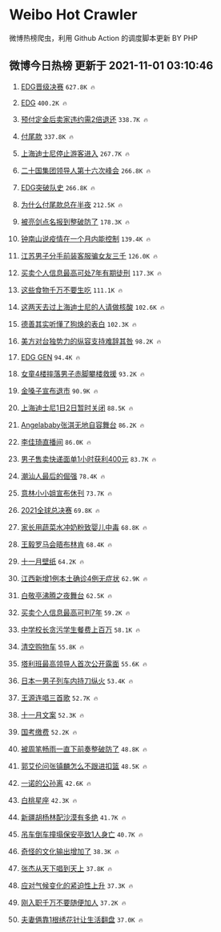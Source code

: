 # Weibo Hot Crawler 



微博热榜爬虫，利用 Github Action 的调度脚本更新 BY PHP 


## 微博今日热榜 更新于 2021-11-01 03:10:46 
1. [EDG晋级决赛](https://s.weibo.com/weibo?q=%23EDG%E6%99%8B%E7%BA%A7%E5%86%B3%E8%B5%9B%23&Refer=top) `627.8K 🔥` 

1. [EDG](https://s.weibo.com/weibo?q=EDG&Refer=top) `400.2K 🔥` 

1. [预付定金后卖家违约需2倍退还](https://s.weibo.com/weibo?q=%23%E9%A2%84%E4%BB%98%E5%AE%9A%E9%87%91%E5%90%8E%E5%8D%96%E5%AE%B6%E8%BF%9D%E7%BA%A6%E9%9C%802%E5%80%8D%E9%80%80%E8%BF%98%23&Refer=top) `338.7K 🔥` 

1. [付尾款](https://s.weibo.com/weibo?q=%23%E4%BB%98%E5%B0%BE%E6%AC%BE%23&Refer=top) `337.8K 🔥` 

1. [上海迪士尼停止游客进入](https://s.weibo.com/weibo?q=%23%E4%B8%8A%E6%B5%B7%E8%BF%AA%E5%A3%AB%E5%B0%BC%E5%81%9C%E6%AD%A2%E6%B8%B8%E5%AE%A2%E8%BF%9B%E5%85%A5%23&Refer=top) `267.7K 🔥` 

1. [二十国集团领导人第十六次峰会](https://s.weibo.com/weibo?q=%23%E4%BA%8C%E5%8D%81%E5%9B%BD%E9%9B%86%E5%9B%A2%E9%A2%86%E5%AF%BC%E4%BA%BA%E7%AC%AC%E5%8D%81%E5%85%AD%E6%AC%A1%E5%B3%B0%E4%BC%9A%23&Refer=top) `266.8K 🔥` 

1. [EDG突破队史](https://s.weibo.com/weibo?q=%23EDG%E7%AA%81%E7%A0%B4%E9%98%9F%E5%8F%B2%23&Refer=top) `266.8K 🔥` 

1. [为什么付尾款总在半夜](https://s.weibo.com/weibo?q=%23%E4%B8%BA%E4%BB%80%E4%B9%88%E4%BB%98%E5%B0%BE%E6%AC%BE%E6%80%BB%E5%9C%A8%E5%8D%8A%E5%A4%9C%23&Refer=top) `212.5K 🔥` 

1. [被亮剑点名报到整破防了](https://s.weibo.com/weibo?q=%23%E8%A2%AB%E4%BA%AE%E5%89%91%E7%82%B9%E5%90%8D%E6%8A%A5%E5%88%B0%E6%95%B4%E7%A0%B4%E9%98%B2%E4%BA%86%23&Refer=top) `178.3K 🔥` 

1. [钟南山说疫情在一个月内能控制](https://s.weibo.com/weibo?q=%23%E9%92%9F%E5%8D%97%E5%B1%B1%E8%AF%B4%E7%96%AB%E6%83%85%E5%9C%A8%E4%B8%80%E4%B8%AA%E6%9C%88%E5%86%85%E8%83%BD%E6%8E%A7%E5%88%B6%23&Refer=top) `139.4K 🔥` 

1. [江苏男子分手前装客服骗女友三千](https://s.weibo.com/weibo?q=%23%E6%B1%9F%E8%8B%8F%E7%94%B7%E5%AD%90%E5%88%86%E6%89%8B%E5%89%8D%E8%A3%85%E5%AE%A2%E6%9C%8D%E9%AA%97%E5%A5%B3%E5%8F%8B%E4%B8%89%E5%8D%83%23&Refer=top) `126.0K 🔥` 

1. [买卖个人信息最高可处7年有期徒刑](https://s.weibo.com/weibo?q=%23%E4%B9%B0%E5%8D%96%E4%B8%AA%E4%BA%BA%E4%BF%A1%E6%81%AF%E6%9C%80%E9%AB%98%E5%8F%AF%E5%A4%847%E5%B9%B4%E6%9C%89%E6%9C%9F%E5%BE%92%E5%88%91%23&Refer=top) `117.3K 🔥` 

1. [这些食物千万不要生吃](https://s.weibo.com/weibo?q=%23%E8%BF%99%E4%BA%9B%E9%A3%9F%E7%89%A9%E5%8D%83%E4%B8%87%E4%B8%8D%E8%A6%81%E7%94%9F%E5%90%83%23&Refer=top) `111.1K 🔥` 

1. [这两天去过上海迪士尼的人请做核酸](https://s.weibo.com/weibo?q=%23%E8%BF%99%E4%B8%A4%E5%A4%A9%E5%8E%BB%E8%BF%87%E4%B8%8A%E6%B5%B7%E8%BF%AA%E5%A3%AB%E5%B0%BC%E7%9A%84%E4%BA%BA%E8%AF%B7%E5%81%9A%E6%A0%B8%E9%85%B8%23&Refer=top) `102.6K 🔥` 

1. [德善其实听懂了狗焕的表白](https://s.weibo.com/weibo?q=%23%E5%BE%B7%E5%96%84%E5%85%B6%E5%AE%9E%E5%90%AC%E6%87%82%E4%BA%86%E7%8B%97%E7%84%95%E7%9A%84%E8%A1%A8%E7%99%BD%23&Refer=top) `102.3K 🔥` 

1. [美方对台独势力的纵容支持难辞其咎](https://s.weibo.com/weibo?q=%23%E7%BE%8E%E6%96%B9%E5%AF%B9%E5%8F%B0%E7%8B%AC%E5%8A%BF%E5%8A%9B%E7%9A%84%E7%BA%B5%E5%AE%B9%E6%94%AF%E6%8C%81%E9%9A%BE%E8%BE%9E%E5%85%B6%E5%92%8E%23&Refer=top) `98.2K 🔥` 

1. [EDG GEN](https://s.weibo.com/weibo?q=%23EDG%20GEN%23&Refer=top) `94.4K 🔥` 

1. [女童4楼摔落男子赤脚攀楼救援](https://s.weibo.com/weibo?q=%23%E5%A5%B3%E7%AB%A54%E6%A5%BC%E6%91%94%E8%90%BD%E7%94%B7%E5%AD%90%E8%B5%A4%E8%84%9A%E6%94%80%E6%A5%BC%E6%95%91%E6%8F%B4%23&Refer=top) `93.2K 🔥` 

1. [金嗓子宣布退市](https://s.weibo.com/weibo?q=%23%E9%87%91%E5%97%93%E5%AD%90%E5%AE%A3%E5%B8%83%E9%80%80%E5%B8%82%23&Refer=top) `90.9K 🔥` 

1. [上海迪士尼1日2日暂时关闭](https://s.weibo.com/weibo?q=%23%E4%B8%8A%E6%B5%B7%E8%BF%AA%E5%A3%AB%E5%B0%BC1%E6%97%A52%E6%97%A5%E6%9A%82%E6%97%B6%E5%85%B3%E9%97%AD%23&Refer=top) `88.5K 🔥` 

1. [Angelababy张淇无地自容舞台](https://s.weibo.com/weibo?q=%23Angelababy%E5%BC%A0%E6%B7%87%E6%97%A0%E5%9C%B0%E8%87%AA%E5%AE%B9%E8%88%9E%E5%8F%B0%23&Refer=top) `86.2K 🔥` 

1. [李佳琦直播间](https://s.weibo.com/weibo?q=%E6%9D%8E%E4%BD%B3%E7%90%A6%E7%9B%B4%E6%92%AD%E9%97%B4&Refer=top) `86.0K 🔥` 

1. [男子售卖快递面单1小时获利400元](https://s.weibo.com/weibo?q=%23%E7%94%B7%E5%AD%90%E5%94%AE%E5%8D%96%E5%BF%AB%E9%80%92%E9%9D%A2%E5%8D%951%E5%B0%8F%E6%97%B6%E8%8E%B7%E5%88%A9400%E5%85%83%23&Refer=top) `83.7K 🔥` 

1. [潮汕人最后的倔强](https://s.weibo.com/weibo?q=%23%E6%BD%AE%E6%B1%95%E4%BA%BA%E6%9C%80%E5%90%8E%E7%9A%84%E5%80%94%E5%BC%BA%23&Refer=top) `78.4K 🔥` 

1. [意林小小姐宣布休刊](https://s.weibo.com/weibo?q=%23%E6%84%8F%E6%9E%97%E5%B0%8F%E5%B0%8F%E5%A7%90%E5%AE%A3%E5%B8%83%E4%BC%91%E5%88%8A%23&Refer=top) `73.7K 🔥` 

1. [2021全球总决赛](https://s.weibo.com/weibo?q=2021%E5%85%A8%E7%90%83%E6%80%BB%E5%86%B3%E8%B5%9B&Refer=top) `69.8K 🔥` 

1. [家长用蔬菜水冲奶粉致婴儿中毒](https://s.weibo.com/weibo?q=%23%E5%AE%B6%E9%95%BF%E7%94%A8%E8%94%AC%E8%8F%9C%E6%B0%B4%E5%86%B2%E5%A5%B6%E7%B2%89%E8%87%B4%E5%A9%B4%E5%84%BF%E4%B8%AD%E6%AF%92%23&Refer=top) `68.8K 🔥` 

1. [王毅罗马会晤布林肯](https://s.weibo.com/weibo?q=%23%E7%8E%8B%E6%AF%85%E7%BD%97%E9%A9%AC%E4%BC%9A%E6%99%A4%E5%B8%83%E6%9E%97%E8%82%AF%23&Refer=top) `68.4K 🔥` 

1. [十一月壁纸](https://s.weibo.com/weibo?q=%E5%8D%81%E4%B8%80%E6%9C%88%E5%A3%81%E7%BA%B8&Refer=top) `64.2K 🔥` 

1. [江西新增1例本土确诊4例无症状](https://s.weibo.com/weibo?q=%23%E6%B1%9F%E8%A5%BF%E6%96%B0%E5%A2%9E1%E4%BE%8B%E6%9C%AC%E5%9C%9F%E7%A1%AE%E8%AF%8A4%E4%BE%8B%E6%97%A0%E7%97%87%E7%8A%B6%23&Refer=top) `62.9K 🔥` 

1. [白敬亭沸腾之夜舞台](https://s.weibo.com/weibo?q=%23%E7%99%BD%E6%95%AC%E4%BA%AD%E6%B2%B8%E8%85%BE%E4%B9%8B%E5%A4%9C%E8%88%9E%E5%8F%B0%23&Refer=top) `62.5K 🔥` 

1. [买卖个人信息最高可判7年](https://s.weibo.com/weibo?q=%23%E4%B9%B0%E5%8D%96%E4%B8%AA%E4%BA%BA%E4%BF%A1%E6%81%AF%E6%9C%80%E9%AB%98%E5%8F%AF%E5%88%A47%E5%B9%B4%23&Refer=top) `59.2K 🔥` 

1. [中学校长贪污学生餐费上百万](https://s.weibo.com/weibo?q=%23%E4%B8%AD%E5%AD%A6%E6%A0%A1%E9%95%BF%E8%B4%AA%E6%B1%A1%E5%AD%A6%E7%94%9F%E9%A4%90%E8%B4%B9%E4%B8%8A%E7%99%BE%E4%B8%87%23&Refer=top) `58.1K 🔥` 

1. [清空购物车](https://s.weibo.com/weibo?q=%23%E6%B8%85%E7%A9%BA%E8%B4%AD%E7%89%A9%E8%BD%A6%23&Refer=top) `55.8K 🔥` 

1. [塔利班最高领导人首次公开露面](https://s.weibo.com/weibo?q=%23%E5%A1%94%E5%88%A9%E7%8F%AD%E6%9C%80%E9%AB%98%E9%A2%86%E5%AF%BC%E4%BA%BA%E9%A6%96%E6%AC%A1%E5%85%AC%E5%BC%80%E9%9C%B2%E9%9D%A2%23&Refer=top) `55.6K 🔥` 

1. [日本一男子列车内持刀纵火](https://s.weibo.com/weibo?q=%23%E6%97%A5%E6%9C%AC%E4%B8%80%E7%94%B7%E5%AD%90%E5%88%97%E8%BD%A6%E5%86%85%E6%8C%81%E5%88%80%E7%BA%B5%E7%81%AB%23&Refer=top) `53.4K 🔥` 

1. [王源连唱三首歌](https://s.weibo.com/weibo?q=%23%E7%8E%8B%E6%BA%90%E8%BF%9E%E5%94%B1%E4%B8%89%E9%A6%96%E6%AD%8C%23&Refer=top) `52.7K 🔥` 

1. [十一月文案](https://s.weibo.com/weibo?q=%23%E5%8D%81%E4%B8%80%E6%9C%88%E6%96%87%E6%A1%88%23&Refer=top) `52.3K 🔥` 

1. [国考缴费](https://s.weibo.com/weibo?q=%E5%9B%BD%E8%80%83%E7%BC%B4%E8%B4%B9&Refer=top) `52.2K 🔥` 

1. [被周笔畅雨一直下前奏整破防了](https://s.weibo.com/weibo?q=%23%E8%A2%AB%E5%91%A8%E7%AC%94%E7%95%85%E9%9B%A8%E4%B8%80%E7%9B%B4%E4%B8%8B%E5%89%8D%E5%A5%8F%E6%95%B4%E7%A0%B4%E9%98%B2%E4%BA%86%23&Refer=top) `48.8K 🔥` 

1. [郭艾伦问张镇麟怎么不跟进扣篮](https://s.weibo.com/weibo?q=%23%E9%83%AD%E8%89%BE%E4%BC%A6%E9%97%AE%E5%BC%A0%E9%95%87%E9%BA%9F%E6%80%8E%E4%B9%88%E4%B8%8D%E8%B7%9F%E8%BF%9B%E6%89%A3%E7%AF%AE%23&Refer=top) `48.5K 🔥` 

1. [一诺的公孙离](https://s.weibo.com/weibo?q=%23%E4%B8%80%E8%AF%BA%E7%9A%84%E5%85%AC%E5%AD%99%E7%A6%BB%23&Refer=top) `42.6K 🔥` 

1. [白桃星座](https://s.weibo.com/weibo?q=%23%E7%99%BD%E6%A1%83%E6%98%9F%E5%BA%A7%23&Refer=top) `42.3K 🔥` 

1. [新疆胡杨林配沙漠有多绝](https://s.weibo.com/weibo?q=%23%E6%96%B0%E7%96%86%E8%83%A1%E6%9D%A8%E6%9E%97%E9%85%8D%E6%B2%99%E6%BC%A0%E6%9C%89%E5%A4%9A%E7%BB%9D%23&Refer=top) `41.7K 🔥` 

1. [吊车倒车撞塌保安亭致1人身亡](https://s.weibo.com/weibo?q=%23%E5%90%8A%E8%BD%A6%E5%80%92%E8%BD%A6%E6%92%9E%E5%A1%8C%E4%BF%9D%E5%AE%89%E4%BA%AD%E8%87%B41%E4%BA%BA%E8%BA%AB%E4%BA%A1%23&Refer=top) `40.7K 🔥` 

1. [奇怪的文化输出增加了](https://s.weibo.com/weibo?q=%E5%A5%87%E6%80%AA%E7%9A%84%E6%96%87%E5%8C%96%E8%BE%93%E5%87%BA%E5%A2%9E%E5%8A%A0%E4%BA%86&Refer=top) `38.3K 🔥` 

1. [张杰从天下唱到天上](https://s.weibo.com/weibo?q=%23%E5%BC%A0%E6%9D%B0%E4%BB%8E%E5%A4%A9%E4%B8%8B%E5%94%B1%E5%88%B0%E5%A4%A9%E4%B8%8A%23&Refer=top) `37.8K 🔥` 

1. [应对气候变化的紧迫性上升](https://s.weibo.com/weibo?q=%23%E5%BA%94%E5%AF%B9%E6%B0%94%E5%80%99%E5%8F%98%E5%8C%96%E7%9A%84%E7%B4%A7%E8%BF%AB%E6%80%A7%E4%B8%8A%E5%8D%87%23&Refer=top) `37.3K 🔥` 

1. [刚入职千万不要随便加人](https://s.weibo.com/weibo?q=%23%E5%88%9A%E5%85%A5%E8%81%8C%E5%8D%83%E4%B8%87%E4%B8%8D%E8%A6%81%E9%9A%8F%E4%BE%BF%E5%8A%A0%E4%BA%BA%23&Refer=top) `37.2K 🔥` 

1. [夫妻俩靠1根绣花针让生活翻盘](https://s.weibo.com/weibo?q=%23%E5%A4%AB%E5%A6%BB%E4%BF%A9%E9%9D%A01%E6%A0%B9%E7%BB%A3%E8%8A%B1%E9%92%88%E8%AE%A9%E7%94%9F%E6%B4%BB%E7%BF%BB%E7%9B%98%23&Refer=top) `37.0K 🔥` 

